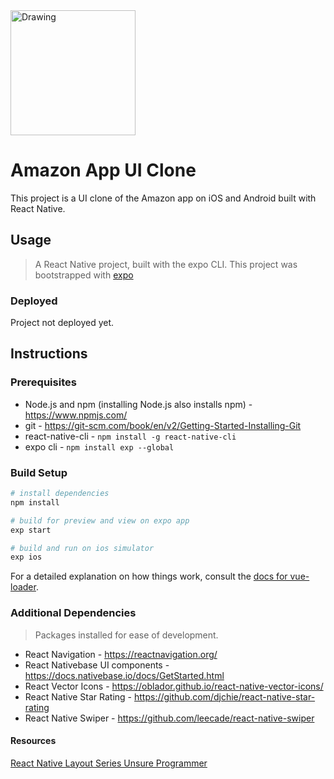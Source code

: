 <img src="https://cdn.rawgit.com/lucasbento/react-native-actions/master/common/media/logo.png" alt="Drawing" style="width: 200px;height"/>

# Amazon App UI Clone

This project is a UI clone of the Amazon app on iOS and Android built with React Native.

## Usage

> A React Native project, built with the expo CLI.
> This project was bootstrapped with [expo](https://expo.io/learn)

### Deployed
Project not deployed yet.

## Instructions

### Prerequisites
* Node.js and npm (installing Node.js also installs npm) - https://www.npmjs.com/
* git - https://git-scm.com/book/en/v2/Getting-Started-Installing-Git
* react-native-cli - `npm install -g react-native-cli`
* expo cli - `npm install exp --global`

### Build Setup

``` bash 
# install dependencies
npm install

# build for preview and view on expo app
exp start

# build and run on ios simulator
exp ios
```

For a detailed explanation on how things work, consult the [docs for vue-loader](http://vuejs.github.io/vue-loader).

### Additional Dependencies
> Packages installed for ease of development.
* React Navigation - https://reactnavigation.org/
* React Nativebase UI components - https://docs.nativebase.io/docs/GetStarted.html
* React Vector Icons - https://oblador.github.io/react-native-vector-icons/
* React Native Star Rating - https://github.com/djchie/react-native-star-rating
* React Native Swiper - https://github.com/leecade/react-native-swiper

#### Resources
[React Native Layout Series Unsure Programmer](https://www.youtube.com/watch?v=cgg1HidN4mQ&list=PLy9JCsy2u97l3tMqxpw5H1ePTR-eJai-4)